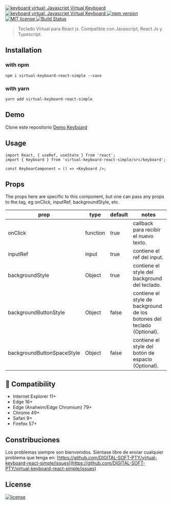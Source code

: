 <link rel="stylesheet" href="https://use.fontawesome.com/releases/v5.14.0/css/all.css" integrity="sha384-HzLeBuhoNPvSl5KYnjx0BT+WB0QEEqLprO+NBkkk5gbc67FTaL7XIGa2w1L0Xbgc" crossorigin="anonymous">

<p>
  <a href="https://github.com/DIGITAL-SOFT-PTY/virtual-keyboard-react-simple/blob/main/resources/teclado-virtual.png">
	<img alt="keyboard virtual: Javascript Virtual Keyboard" src="https://github.com/DIGITAL-SOFT-PTY/virtual-keyboard-react-simple/blob/main/resources/teclado-virtual.png">
  </a>

  <a href="https://github.com/DIGITAL-SOFT-PTY/virtual-keyboard-react-simple/blob/main/resources/teclado-virtual.png">
	<img alt="keyboard virtual: Javascript Virtual Keyboard" src="https://github.com/DIGITAL-SOFT-PTY/virtual-keyboard-react-simple/blob/main/resources/teclado-virtual2.png">
  </a>

  <a href="https://www.npmjs.com/package/virtual-keyboard-react-simple">
    <img src="https://github.com/DIGITAL-SOFT-PTY/virtual-keyboard-react-simple/blob/main/resources/npm.svg" alt="npm version">
  </a>
	
  <a href="https://github.com/DIGITAL-SOFT-PTY/virtual-keyboard-react-simple/blob/main/LICENSE">
    <img src="https://github.com/DIGITAL-SOFT-PTY/virtual-keyboard-react-simple/blob/main/resources/license.svg" alt="MIT license">
  </a>

  <a href="https://github.com/DIGITAL-SOFT-PTY/virtual-keyboard-react-simple/actions">
     <img alt="Build Status" src="https://github.com/DIGITAL-SOFT-PTY/virtual-keyboard-react-simple/blob/main/resources/build.svg" />
  </a>
</p>
<blockquote>Teclado Virtual para React js. Compatible con Javascript, React Js y Typescript.</blockquote>

## <i class="fas fa-circle"></i> Installation 
### <i class="fas fa-terminal"></i> with npm
``` 
npm i virtual-keyboard-react-simple --save
``` 
### <i class="fas fa-terminal"></i> with yarn
``` 
yarn add virtual-keyboard-react-simple
``` 

## <i class="fas fa-terminal"></i> Demo
Clone este repositorio [Demo Keyboard](https://github.com/DIGITAL-SOFT-PTY/demo-keyboard-react)

## <i class="fas fa-code"></i> Usage
``` 
import React, { useRef, useState } from 'react';
import { Keyboard } from 'virtual-keyboard-react-simple/src/keyboard';

const KeyboarComponent = () => <Keyboard />;
``` 

## <i class="fas fa-keyboard"></i> Props
The props here are specific to this component, but one can pass any props to the tag, eg onClick, inputRef, backgroundStyle, etc.

prop                          | type     | default      | notes                                                                                   |
| --------------------------- | -------- | ------------ | --------------------------------------------------------------------------------------- |
| onClick                     | function | true         | callback para recibir el nuevo texto.                                                   |
| inputRef                    | input    | true         | contiene el ref del input.                                                              |
| backgroundStyle             | Object   | true         | contiene el style del background del teclado.                                           |
| backgroundButtonStyle       | Object   | false        | contiene el style de background de los botones del teclado (Optional).                  |
| backgroundButtonSpaceStyle  | Object   | false        | contiene el style del botón de espacio (Optional).                                      |


## 🎯 Compatibility
- Internet Explorer 11+
- Edge 16+
- Edge (Anaheim/Edge Chromium) 79+
- Chrome 49+
- Safari 9+
- Firefox 57+

<!-- > Note: If you don't want to support old browsers, you can use the Modern Browsers bundle ([index.modern.js](https://github.com/hodgef/simple-keyboard/blob/master/build)). -->

## <i class="fas fa-check"></i> Constribuciones

Los problemas siempre son bienvenidos. Siéntase libre de enviar cualquier problema que tenga en:
[https://github.com/DIGITAL-SOFT-PTY/virtual-keyboard-react-simple/issues](https://github.com/DIGITAL-SOFT-PTY/virtual-keyboard-react-simple/issues)

## <i class="fas fa-star"></i> License
[![license](https://github.com/DIGITAL-SOFT-PTY/virtual-keyboard-react-simple/blob/main/resources/license.svg?style=flat-square)](https://github.com/DIGITAL-SOFT-PTY/virtual-keyboard-react-simple/blob/main/LICENSE)
